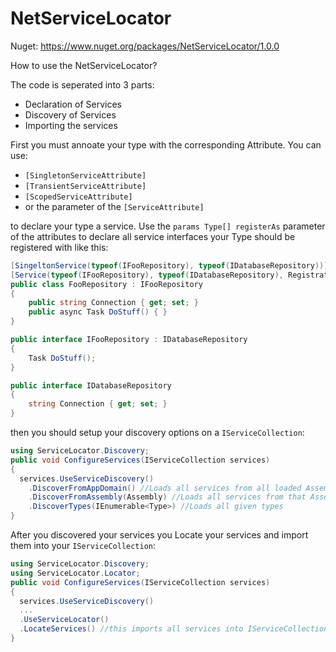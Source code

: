 # NetServiceLocator

Nuget:
https://www.nuget.org/packages/NetServiceLocator/1.0.0


How to use the NetServiceLocator?

The code is seperated into 3 parts:
- Declaration of Services
- Discovery of Services
- Importing the services

First you must annoate your type with the corresponding Attribute.
You can use:
- `[SingletonServiceAttribute]`
- `[TransientServiceAttribute]`
- `[ScopedServiceAttribute]`
- or the parameter of the `[ServiceAttribute]`

to declare your type a service. Use the `params Type[] registerAs` parameter of the attributes to declare all service interfaces your Type should be registered with like this:

```csharp
[SingeltonService(typeof(IFooRepository), typeof(IDatabaseRepository))] //this is the same as
[Service(typeof(IFooRepository), typeof(IDatabaseRepository), RegistrationType = ServiceLifetime.Singleton)] //as this
public class FooRepository : IFooRepository
{
    public string Connection { get; set; }
    public async Task DoStuff() { }
}

public interface IFooRepository : IDatabaseRepository
{
    Task DoStuff();
}

public interface IDatabaseRepository
{
    string Connection { get; set; }
}
```

then you should setup your discovery options on a `IServiceCollection`:
```csharp
using ServiceLocator.Discovery;
public void ConfigureServices(IServiceCollection services)
{
  services.UseServiceDiscovery()
    .DiscoverFromAppDomain() //Loads all services from all loaded Assemblies in the current AppDomain
    .DiscoverFromAssembly(Assembly) //Loads all services from that Assembly
    .DiscoverTypes(IEnumerable<Type>) //Loads all given types
}
```

After you discovered your services you Locate your services and import them into your `IServiceCollection`:

```csharp
using ServiceLocator.Discovery;
using ServiceLocator.Locator;
public void ConfigureServices(IServiceCollection services)
{
  services.UseServiceDiscovery()
  ...
  .UseServiceLocator() 
  .LocateServices() //this imports all services into IServiceCollection
}
```
